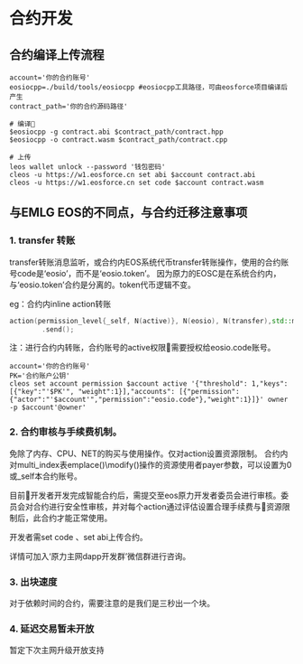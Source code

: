 # 合约开发

## 合约编译上传流程

```shell
account='你的合约账号'
eosiocpp=./build/tools/eosiocpp #eosiocpp工具路径，可由eosforce项目编译后产生
contract_path='你的合约源码路径'

# 编译
$eosiocpp -g contract.abi $contract_path/contract.hpp
$eosiocpp -o contract.wasm $contract_path/contract.cpp

# 上传
leos wallet unlock --password '钱包密码'
cleos -u https://w1.eosforce.cn set abi $account contract.abi
cleos -u https://w1.eosforce.cn set code $account contract.wasm
```

## 与EMLG EOS的不同点，与合约迁移注意事项

### 1. transfer 转账

transfer转账消息监听，或合约内EOS系统代币transfer转账操作，使用的合约账号code是‘eosio’，而不是‘eosio.token’。 
因为原力的EOSC是在系统合约内，与‘eosio.token’合约是分离的。token代币逻辑不变。

eg：合约内inline action转账

```c++
action(permission_level{_self, N(active)}, N(eosio), N(transfer),std::make_tuple(_self, to, quantity, std::string("")))
        .send();
```

注：进行合约内转账，合约账号的active权限需要授权给eosio.code账号。

```shell
account='你的合约账号'
PK='合约账户公钥'
cleos set account permission $account active '{"threshold": 1,"keys": [{"key":"'$PK'", "weight":1}],"accounts": [{"permission":{"actor":"'$account'","permission":"eosio.code"},"weight":1}]}' owner -p $account'@owner'
```

### 2. 合约审核与手续费机制。

免除了内存、CPU、NET的购买与使用操作。仅对action设置资源限制。
合约内对multi_index表emplace()\modify()操作的资源使用者payer参数，可以设置为0或_self本合约账号。

目前开发者开发完成智能合约后，需提交至eos原力开发者委员会进行审核。委员会对合约进行安全性审核，并对每个action通过评估设置合理手续费与资源限制后，此合约才能正常使用。

开发者需set code 、set abi上传合约。

详情可加入‘原力主网dapp开发群’微信群进行咨询。

### 3. 出块速度

对于依赖时间的合约，需要注意的是我们是三秒出一个块。

### 4. 延迟交易暂未开放

暂定下次主网升级开放支持
